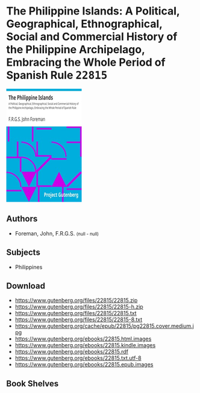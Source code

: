 # The Philippine Islands: A Political, Geographical, Ethnographical, Social and Commercial History of the Philippine Archipelago, Embracing the Whole Period of Spanish Rule <kbd>22815</kbd>

![](./cover.medium.jpg "")

## Authors


 - Foreman, John, F.R.G.S. <small>(null - null)</small>

## Subjects


 - Philippines

## Download


 - https://www.gutenberg.org/files/22815/22815.zip
 - https://www.gutenberg.org/files/22815/22815-h.zip
 - https://www.gutenberg.org/files/22815/22815.txt
 - https://www.gutenberg.org/files/22815/22815-8.txt
 - https://www.gutenberg.org/cache/epub/22815/pg22815.cover.medium.jpg
 - https://www.gutenberg.org/ebooks/22815.html.images
 - https://www.gutenberg.org/ebooks/22815.kindle.images
 - https://www.gutenberg.org/ebooks/22815.rdf
 - https://www.gutenberg.org/ebooks/22815.txt.utf-8
 - https://www.gutenberg.org/ebooks/22815.epub.images

## Book Shelves


